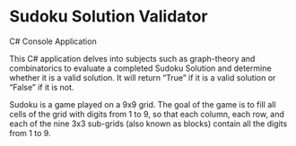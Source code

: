 # Sudoku Solution Validator

C# Console Application

This C# application delves into subjects such as graph-theory and combinatorics to evaluate a completed Sudoku Solution and determine whether it is a valid solution. 
It will return “True” if it is a valid solution or “False” if it is not.

Sudoku is a game played on a 9x9 grid. The goal of the game is to fill all cells of the grid 
with digits from 1 to 9, so that each column, each row, and each of the nine 3x3 sub-grids 
(also known as blocks) contain all the digits from 1 to 9.
